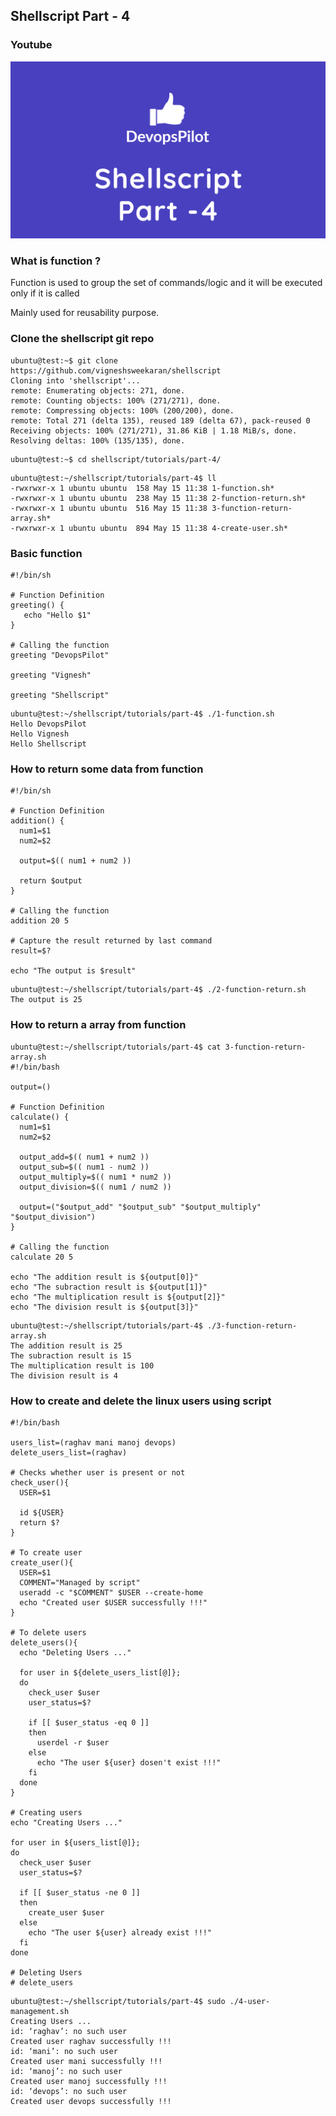 ## Shellscript Part - 4

### Youtube
[![Shellscript part-4](/content/shellscript/tutorials/images/part-4.png)](https://www.youtube.com/watch?v=NAm9xUOTubU)

### What is function ?

Function is used to group the set of commands/logic and it will be executed only if it is called

Mainly used for reusability purpose.

### Clone the shellscript git repo
```
ubuntu@test:~$ git clone https://github.com/vigneshsweekaran/shellscript
Cloning into 'shellscript'...
remote: Enumerating objects: 271, done.
remote: Counting objects: 100% (271/271), done.
remote: Compressing objects: 100% (200/200), done.
remote: Total 271 (delta 135), reused 189 (delta 67), pack-reused 0
Receiving objects: 100% (271/271), 31.86 KiB | 1.18 MiB/s, done.
Resolving deltas: 100% (135/135), done.
```

```
ubuntu@test:~$ cd shellscript/tutorials/part-4/
```

```
ubuntu@test:~/shellscript/tutorials/part-4$ ll
-rwxrwxr-x 1 ubuntu ubuntu  158 May 15 11:38 1-function.sh*
-rwxrwxr-x 1 ubuntu ubuntu  238 May 15 11:38 2-function-return.sh*
-rwxrwxr-x 1 ubuntu ubuntu  516 May 15 11:38 3-function-return-array.sh*
-rwxrwxr-x 1 ubuntu ubuntu  894 May 15 11:38 4-create-user.sh*
```

### Basic function

```
#!/bin/sh

# Function Definition
greeting() {
   echo "Hello $1"
}

# Calling the function
greeting "DevopsPilot"

greeting "Vignesh"

greeting "Shellscript"
```

```
ubuntu@test:~/shellscript/tutorials/part-4$ ./1-function.sh 
Hello DevopsPilot
Hello Vignesh
Hello Shellscript
```

### How to return some data from function

```
#!/bin/sh

# Function Definition
addition() {
  num1=$1
  num2=$2

  output=$(( num1 + num2 ))

  return $output
}

# Calling the function
addition 20 5

# Capture the result returned by last command
result=$?

echo "The output is $result"
```

```
ubuntu@test:~/shellscript/tutorials/part-4$ ./2-function-return.sh 
The output is 25
```

### How to return a array from function

```
ubuntu@test:~/shellscript/tutorials/part-4$ cat 3-function-return-array.sh 
#!/bin/bash

output=()

# Function Definition
calculate() {
  num1=$1
  num2=$2

  output_add=$(( num1 + num2 ))
  output_sub=$(( num1 - num2 ))
  output_multiply=$(( num1 * num2 ))
  output_division=$(( num1 / num2 ))

  output=("$output_add" "$output_sub" "$output_multiply" "$output_division")
}

# Calling the function
calculate 20 5

echo "The addition result is ${output[0]}"
echo "The subraction result is ${output[1]}"
echo "The multiplication result is ${output[2]}"
echo "The division result is ${output[3]}"
```

```
ubuntu@test:~/shellscript/tutorials/part-4$ ./3-function-return-array.sh 
The addition result is 25
The subraction result is 15
The multiplication result is 100
The division result is 4
```

### How to create and delete the linux users using script

```
#!/bin/bash

users_list=(raghav mani manoj devops)
delete_users_list=(raghav)

# Checks whether user is present or not
check_user(){
  USER=$1

  id ${USER}
  return $?
}

# To create user
create_user(){
  USER=$1
  COMMENT="Managed by script"
  useradd -c "$COMMENT" $USER --create-home
  echo "Created user $USER successfully !!!"
}

# To delete users
delete_users(){
  echo "Deleting Users ..."

  for user in ${delete_users_list[@]};
  do
    check_user $user
    user_status=$?
    
    if [[ $user_status -eq 0 ]]
    then
      userdel -r $user
    else
      echo "The user ${user} dosen't exist !!!"
    fi
  done
}

# Creating users
echo "Creating Users ..."

for user in ${users_list[@]};
do
  check_user $user
  user_status=$?

  if [[ $user_status -ne 0 ]]
  then
    create_user $user
  else
    echo "The user ${user} already exist !!!"
  fi
done

# Deleting Users
# delete_users
```

```
ubuntu@test:~/shellscript/tutorials/part-4$ sudo ./4-user-management.sh 
Creating Users ...
id: ‘raghav’: no such user
Created user raghav successfully !!!
id: ‘mani’: no such user
Created user mani successfully !!!
id: ‘manoj’: no such user
Created user manoj successfully !!!
id: ‘devops’: no such user
Created user devops successfully !!!
```